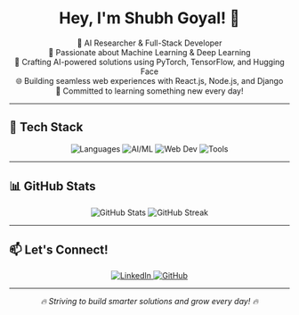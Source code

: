 <h1 align="center">Hey, I'm Shubh Goyal! 👋</h1>

<p align="center">
🌟 AI Researcher & Full-Stack Developer<br>
🔎 Passionate about Machine Learning & Deep Learning<br>
🚀 Crafting AI-powered solutions using PyTorch, TensorFlow, and Hugging Face<br>
🌐 Building seamless web experiences with React.js, Node.js, and Django<br>
🌱 Committed to learning something new every day!
</p>

---

## 🚀 **Tech Stack**

<div align="center">
  <!-- Languages -->
  <img src="https://skillicons.dev/icons?i=python,cpp,js" alt="Languages" />
  
  <!-- AI/ML -->
  <img src="https://skillicons.dev/icons?i=pytorch,tensorflow" alt="AI/ML" />
  
  <!-- Web Development -->
  <img src="https://skillicons.dev/icons?i=react,nodejs,django,html,css" alt="Web Dev" />
  
  <!-- Tools -->
  <img src="https://skillicons.dev/icons?i=git,github" alt="Tools" />
</div>

---

## 📊 **GitHub Stats**
<div align="center">
  <img src="https://github-readme-stats.vercel.app/api?username=Shubh-Goyal-07&show_icons=true&theme=radical" alt="GitHub Stats" />
  <img src="https://github-readme-streak-stats.herokuapp.com/?user=Shubh-Goyal-07&theme=radical" alt="GitHub Streak" />
</div>

---

## 📫 **Let's Connect!**
<p align="center">
  <a href="https://www.linkedin.com/in/shubh-goyal-07/">
    <img src="https://img.shields.io/badge/LinkedIn-%230077B5.svg?&style=for-the-badge&logo=linkedin&logoColor=white" alt="LinkedIn"/>
  </a>
  <a href="https://github.com/Shubh-Goyal-07">
    <img src="https://img.shields.io/badge/GitHub-%23181717.svg?&style=for-the-badge&logo=github&logoColor=white" alt="GitHub"/>
  </a>
</p>

---

<p align="center"><em>🔥 Striving to build smarter solutions and grow every day! 🔥</em></p>
